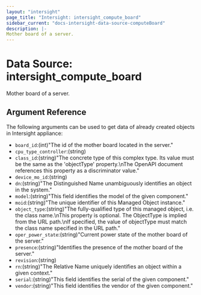 ```yaml
---
layout: "intersight"
page_title: "Intersight: intersight_compute_board"
sidebar_current: "docs-intersight-data-source-computeBoard"
description: |-
Mother board of a server.
---
```


# Data Source: intersight_compute_board
Mother board of a server.
## Argument Reference
The following arguments can be used to get data of already created objects in Intersight appliance:
* `board_id`:(int)"The id of the mother board located in the server."
* `cpu_type_controller`:(string)
* `class_id`:(string)"The concrete type of this complex type. Its value must be the same as the 'objectType' property.\nThe OpenAPI document references this property as a discriminator value."
* `device_mo_id`:(string)
* `dn`:(string)"The Distinguished Name unambiguously identifies an object in the system."
* `model`:(string)"This field identifies the model of the given component."
* `moid`:(string)"The unique identifier of this Managed Object instance."
* `object_type`:(string)"The fully-qualified type of this managed object, i.e. the class name.\nThis property is optional. The ObjectType is implied from the URL path.\nIf specified, the value of objectType must match the class name specified in the URL path."
* `oper_power_state`:(string)"Current power state of the mother board of the server."
* `presence`:(string)"Identifies the presence of the mother board of the server."
* `revision`:(string)
* `rn`:(string)"The Relative Name uniquely identifies an object within a given context."
* `serial`:(string)"This field identifies the serial of the given component."
* `vendor`:(string)"This field identifies the vendor of the given component."
